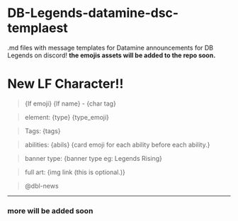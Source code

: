 # DB-Legends-datamine-dsc-templaest
.md files with message templates for Datamine announcements for DB Legends on discord!
**the emojis assets will be added to the repo soon.**

# New LF Character!!
> {lf emoji} {lf name} - {char tag}

> element: {type} {type_emoji}

> Tags: {tags}

> abilities: {abils} {card emoji for each ability before each ability.}

> banner type: {banner type eg: Legends Rising}

> full art: {img link (this is optional.)}

> @dbl-news

---------------------------------------------------------------------
### more will be added soon
